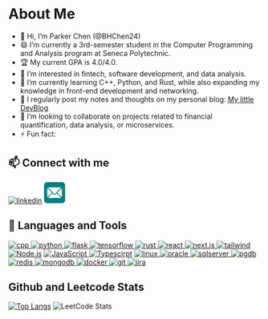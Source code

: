 # About Me

- 👋 Hi, I’m Parker Chen (@BHChen24)
- 😄 I’m currently a 3rd-semester student in the Computer Programming and Analysis program at Seneca Polytechnic.
- 🏆 My current GPA is 4.0/4.0.
- 👀 I’m interested in fintech, software development, and data analysis.
- 🌱 I’m currently learning C++, Python, and Rust, while also expanding my knowledge in front-end development and networking.
- 📝 I regularly post my notes and thoughts on my personal blog: [My little DevBlog](parkerchenca.com)
- 💞️ I’m looking to collaborate on projects related to financial quantification, data analysis, or microservices.
- ⚡ Fun fact: 

## 📫 Connect with me

<a href='www.linkedin.com/in/parker-chen-ca'><img alt="linkedin" src="https://cdn.jsdelivr.net/gh/devicons/devicon@latest/icons/linkedin/linkedin-original.svg" height='42px'/></a>
<a href='mailto:kagiyama_green@proton.me'><img alt="email" src="/assets/email-svgrepo-com.svg" height='42px'/></a>

## 🔨 Languages and Tools

<a href="https://en.cppreference.com/w/" target="_blank"> <img alt="cpp" height="42px"  src="https://cdn.jsdelivr.net/gh/devicons/devicon@latest/icons/cplusplus/cplusplus-original.svg" /> </a>
<a href="https://www.python.org/" target="_blank"> <img alt="python" height="42px" src="https://cdn.jsdelivr.net/gh/devicons/devicon@latest/icons/python/python-original.svg" /> </a>
<a href="https://palletsprojects.com/projects/flask/" target="_blank"> <img alt="flask" height="42px" src="https://cdn.jsdelivr.net/gh/devicons/devicon@latest/icons/flask/flask-original-wordmark.svg" /> </a>
<a href="https://www.tensorflow.org/" target="_blank"> <img alt="tensorflow" height="42px" src="https://cdn.jsdelivr.net/gh/devicons/devicon@latest/icons/tensorflow/tensorflow-original.svg" /> </a>
<a href="https://www.rust-lang.org/" target="_blank"> <img alt="rust" height="42px" src="https://cdn.jsdelivr.net/gh/devicons/devicon@latest/icons/rust/rust-original.svg" /> </a>
<a href="https://react.dev/" target="_blank"> <img alt="react" height="42px" src="https://cdn.jsdelivr.net/gh/devicons/devicon@latest/icons/react/react-original-wordmark.svg" /> </a>
<a href="https://nextjs.org/" target="_blank"> <img alt="next.js" height="42px" src="https://cdn.jsdelivr.net/gh/devicons/devicon@latest/icons/nextjs/nextjs-original-wordmark.svg" /> </a>
<a href="https://tailwindcss.com/" target="_blank"> <img alt="tailwind" height="42px" src="https://cdn.jsdelivr.net/gh/devicons/devicon@latest/icons/tailwindcss/tailwindcss-original.svg" /> </a>
<a href="https://nodejs.org" target="_blank"><img alt="Node.js" height ="42px" src="https://cdn.jsdelivr.net/gh/devicons/devicon@latest/icons/nodejs/nodejs-original.svg"></a>
<a href="https://developer.mozilla.org/en-US/docs/Web/JavaScript" target="_blank"> <img alt="JavaScript" height ="42px"  src="https://cdn.jsdelivr.net/gh/devicons/devicon@latest/icons/javascript/javascript-original.svg"> </a>
<a href="https://www.typescriptlang.org/" target="_blank"><img alt="Typescirpt" height ="42px" src="https://cdn.jsdelivr.net/gh/devicons/devicon@latest/icons/typescript/typescript-original.svg"></a>
<a href="https://www.linux.org/" target="_blank"> <img alt="linux" height="42px" src="https://cdn.jsdelivr.net/gh/devicons/devicon@latest/icons/linux/linux-original.svg"/> </a>
<a href="https://www.oracle.com/" target="_blank"> <img alt="oracle" height="42px" src="https://cdn.jsdelivr.net/gh/devicons/devicon@latest/icons/oracle/oracle-original.svg"/> </a>
<a href="https://www.microsoft.com/en-us/sql-server" target="_blank"> <img alt="sqlserver" height="42px" src="https://cdn.jsdelivr.net/gh/devicons/devicon@latest/icons/microsoftsqlserver/microsoftsqlserver-original-wordmark.svg"/> </a>
<a href="https://www.postgresql.org" target="_blank"> <img alt="pgdb" height="42px" src="https://cdn.jsdelivr.net/gh/devicons/devicon@latest/icons/postgresql/postgresql-original.svg"/> </a>
<a href="https://redis.io/" target="_blank"> <img alt="redis" height="42px" src="https://cdn.jsdelivr.net/gh/devicons/devicon@latest/icons/redis/redis-original-wordmark.svg"/> </a>
<a href="https://www.mongodb.com/" target="_blank"> <img alt="mongodb" height="42px" src="https://cdn.jsdelivr.net/gh/devicons/devicon@latest/icons/mongodb/mongodb-original-wordmark.svg"/> </a>
<a href="https://www.docker.com/" target="_blank"> <img alt="docker" height="42px" src="https://cdn.jsdelivr.net/gh/devicons/devicon@latest/icons/docker/docker-original-wordmark.svg"/> </a>
<a href="https://git-scm.com/" target="_blank"> <img alt="git" height="42px" src="https://cdn.jsdelivr.net/gh/devicons/devicon@latest/icons/git/git-original.svg"/> </a>
<a href="https://www.atlassian.com/software/jira" target="_blank"> <img alt="jira" height="42px" src="https://cdn.jsdelivr.net/gh/devicons/devicon@latest/icons/jira/jira-original-wordmark.svg"/> </a>

## Github and Leetcode Stats

[![Top Langs](https://github-readme-stats.vercel.app/api/top-langs/?username=BHChen24&layout=donut-vertical)](https://github.com/anuraghazra/github-readme-stats)
![LeetCode Stats](https://leetcard.jacoblin.cool/laoue-u?theme=light&font=Ubuntu%20Mono&ext=heatmap&site=cn)
